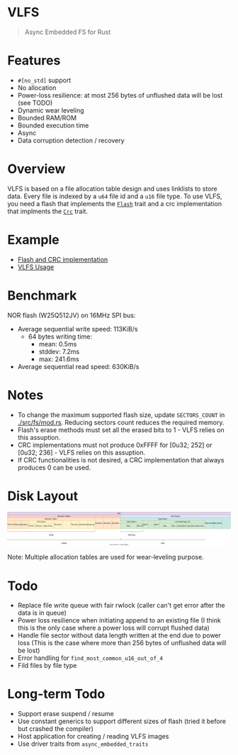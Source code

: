 # VLFS

> Async Embedded FS for Rust

# Features

- `#[no_std]` support
- No allocation
- Power-loss resilience: at most 256 bytes of unflushed data will be lost (see TODO)
- Dynamic wear leveling
- Bounded RAM/ROM
- Bounded execution time
- Async
- Data corruption detection / recovery

# Overview

VLFS is based on a file allocation table design and uses linklists to store data. Every file is indexed by a `u64` file id and a `u16` file type. To use VLFS, you need a flash that implements the [`Flash`](./src/driver/flash.rs) trait and a crc implementation that implments the [`Crc`](./src/driver/crc.rs) trait.

# Example

- [Flash and CRC implementation](https://gist.github.com/PegasisForever/e3ece967100eae4870c550a751886b67)
- [VLFS Usage](../firmware-common/src/common/console/console.rs)

# Benchmark

NOR flash (W25Q512JV) on 16MHz SPI bus:

- Average sequential write speed: 113KiB/s
  - 64 bytes writing time:
    - mean: 0.5ms
    - stddev: 7.2ms
    - max: 241.6ms
- Average sequential read speed: 630KiB/s

# Notes

- To change the maximum supported flash size, update `SECTORS_COUNT` in [./src/fs/mod.rs](./src/fs/mod.rs). Reducing sectors count reduces the  required memory.
- Flash's erase methods must set all the erased bits to 1 - VLFS relies on this assuption.
- CRC implementations must not produce 0xFFFF for [0u32; 252] or [0u32; 236] - VLFS relies on this assuption.
- If CRC functionalities is not desired, a CRC implementation that always produces 0 can be used.

# Disk Layout

![VLFS Layout](./layout.svg)

Note: Multiple allocation tables are used for wear-leveling purpose.

# Todo

- Replace file write queue with fair rwlock (caller can't get error after the data is in queue)
- Power loss resilience when initiating append to an existing file (I think this is the only case where a power loss will corrupt flushed data)
- Handle file sector without data length written at the end due to power loss (This is the case where more than 256 bytes of unflushed data will be lost)
- Error handling for `find_most_common_u16_out_of_4`
- Fild files by file type

# Long-term Todo

- Support erase suspend / resume
- Use constant generics to support different sizes of flash (tried it before but crashed the compiler)
- Host application for creating / reading VLFS images
- Use driver traits from `async_embedded_traits`